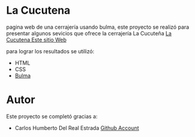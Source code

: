 # La Cucutena

pagina web de una cerrajería usando bulma, este proyecto se realizó para presentar algunos sevicios que ofrece la cerrajería La Cucuteña
[La Cucutena Este sitio Web](https://carloshdelreal.github.io/lacucutena/)

para lograr los resultados se utilizó:
* HTML
* CSS
* [Bulma](https://bulma.io/)

# Autor

Este proyecto se completó gracias a:

* Carlos Humberto Del Real Estrada [Github Account](https://github.com/carloshdelreal/)

